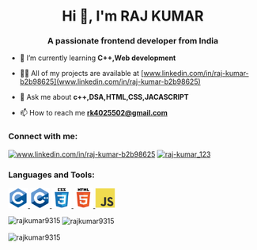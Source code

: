 <h1 align="center">Hi 👋, I'm RAJ KUMAR</h1>
<h3 align="center">A passionate frontend developer from India</h3>
<img src="https://media.giphy.com/media/K5kfQExKk731K/giphy.gif" width="300px" align="right" alt="">

- 🌱 I’m currently learning **C++,Web development**

- 👨‍💻 All of my projects are available at [www.linkedin.com/in/raj-kumar-b2b98625](www.linkedin.com/in/raj-kumar-b2b98625)

- 💬 Ask me about **c++,DSA,HTML,CSS,JACASCRIPT**

- 📫 How to reach me **rk4025502@gmail.com**

<h3 align="left">Connect with me:</h3>
<p align="left">
<a href="https://linkedin.com/in/www.linkedin.com/in/raj-kumar-b2b98625" target="blank"><img align="center" src="https://raw.githubusercontent.com/rahuldkjain/github-profile-readme-generator/master/src/images/icons/Social/linked-in-alt.svg" alt="www.linkedin.com/in/raj-kumar-b2b98625" height="30" width="40" /></a>
<a href="https://www.leetcode.com/raj-kumar_123" target="blank"><img align="center" src="https://raw.githubusercontent.com/rahuldkjain/github-profile-readme-generator/master/src/images/icons/Social/leet-code.svg" alt="raj-kumar_123" height="30" width="40" /></a>
</p>

<h3 align="left">Languages and Tools:</h3>
<p align="left"> <a href="https://www.cprogramming.com/" target="_blank" rel="noreferrer"> <img src="https://raw.githubusercontent.com/devicons/devicon/master/icons/c/c-original.svg" alt="c" width="40" height="40"/> </a> <a href="https://www.w3schools.com/cpp/" target="_blank" rel="noreferrer"> <img src="https://raw.githubusercontent.com/devicons/devicon/master/icons/cplusplus/cplusplus-original.svg" alt="cplusplus" width="40" height="40"/> </a> <a href="https://www.w3schools.com/css/" target="_blank" rel="noreferrer"> <img src="https://raw.githubusercontent.com/devicons/devicon/master/icons/css3/css3-original-wordmark.svg" alt="css3" width="40" height="40"/> </a> <a href="https://www.w3.org/html/" target="_blank" rel="noreferrer"> <img src="https://raw.githubusercontent.com/devicons/devicon/master/icons/html5/html5-original-wordmark.svg" alt="html5" width="40" height="40"/> </a> <a href="https://developer.mozilla.org/en-US/docs/Web/JavaScript" target="_blank" rel="noreferrer"> <img src="https://raw.githubusercontent.com/devicons/devicon/master/icons/javascript/javascript-original.svg" alt="javascript" width="40" height="40"/> </a> </p>

<p><img align="left" src="https://github-readme-stats.vercel.app/api/top-langs?username=rajkumar9315&show_icons=true&locale=en&layout=compact" alt="rajkumar9315" /></p>

<p>&nbsp;<img align="center" src="https://github-readme-stats.vercel.app/api?username=rajkumar9315&show_icons=true&locale=en" alt="rajkumar9315" /></p>

<p><img align="center" src="https://github-readme-streak-stats.herokuapp.com/?user=rajkumar9315&" alt="rajkumar9315" /></p>
